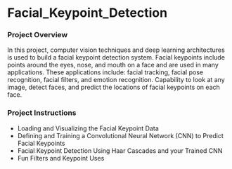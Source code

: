# Facial_Keypoint_Detection

### Project Overview
In this project, computer vision techniques and deep learning architectures is used to build a facial keypoint detection system. Facial keypoints include points around the eyes, nose, and mouth on a face and are used in many applications. These applications include: facial tracking, facial pose recognition, facial filters, and emotion recognition. Capability to look at any image, detect faces, and predict the locations of facial keypoints on each face.

### Project Instructions
- Loading and Visualizing the Facial Keypoint Data
- Defining and Training a Convolutional Neural Network (CNN) to Predict Facial Keypoints
- Facial Keypoint Detection Using Haar Cascades and your Trained CNN
- Fun Filters and Keypoint Uses
    
